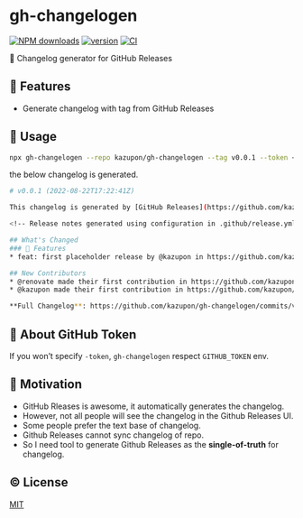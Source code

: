 # gh-changelogen

[![NPM downloads](https://img.shields.io/npm/dm/gh-changelogen.svg)](https://npmjs.com/package/gh-changelogen)
[![version](https://img.shields.io/npm/v/gh-changelogen/latest.svg)](https://npmjs.com/package/gh-changelogen)
[![CI](https://github.com/kazupon/gh-changelogen/actions/workflows/ci.yaml/badge.svg)](https://github.com/kazupon/gh-changelogen/actions/workflows/ci.yaml)

📜 Changelog generator for GitHub Releases

## 🌟 Features

- Generate changelog with tag from GitHub Releases

## 🚀 Usage

```sh
npx gh-changelogen --repo kazupon/gh-changelogen --tag v0.0.1 --token <your github token>
```

the below changelog is generated.

```sh
# v0.0.1 (2022-08-22T17:22:41Z)

This changelog is generated by [GitHub Releases](https://github.com/kazupon/gh-changelogen/releases/tag/v0.0.1)

<!-- Release notes generated using configuration in .github/release.yml at v0.0.1 -->

## What's Changed
### 🌟 Features
* feat: first placeholder release by @kazupon in https://github.com/kazupon/gh-changelogen/pull/3

## New Contributors
* @renovate made their first contribution in https://github.com/kazupon/gh-changelogen/pull/1
* @kazupon made their first contribution in https://github.com/kazupon/gh-changelogen/pull/3

**Full Changelog**: https://github.com/kazupon/gh-changelogen/commits/v0.0.1
```

## 💁 About GitHub Token

If you won’t specify `-token`, `gh-changelogen` respect `GITHUB_TOKEN` env.

## 💪 Motivation

- GitHub Rleases is awesome, it automatically generates the changelog.
- However, not all people will see the changelog in the Github Releases UI.
- Some people prefer the text base of changelog.
- Github Releases cannot sync changelog of repo.
- So I need tool to generate Github Releases as the **single-of-truth** for changelog.

## ©️ License

[MIT](https://opensource.org/licenses/MIT)
